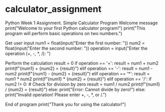 # calculator_assignment
Python Week 1 Assignment. 
Simple Calculator Program
Welcome message
print("Welcome to your first Python calculator program!")
print("This program will perform basic operations on two numbers.")

Get user input
num1 = float(input("Enter the first number: "))
num2 = float(input("Enter the second number: "))
operation = input("Enter the operation (+, -, *, /): ")

Perform the calculation
result = 0
if operation == '+':
result = num1 + num2
print(f"{num1} + {num2} = {result}")
elif operation == '-':
result = num1 - num2
print(f"{num1} - {num2} = {result}")
elif operation == '*':
result = num1 * num2
print(f"{num1} * {num2} = {result}")
elif operation == '/':
if num2 != 0: # Check for division by zero
result = num1 / num2
print(f"{num1} / {num2} = {result}")
else:
print("Error: Cannot divide by zero!")
else:
print("Invalid operation! Please enter +, -, *, or /.")

End of program
print("Thank you for using the calculator!")
